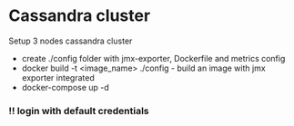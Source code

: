 # Cassandra cluster

Setup 3 nodes cassandra cluster 
- create ./config folder with jmx-exporter, Dockerfile and metrics config
- docker build -t <image_name> ./config - build an image with jmx exporter integrated
- docker-compose up -d

### !! login with default credentials